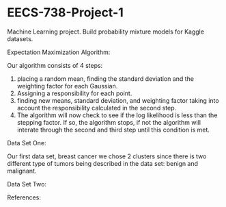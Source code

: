 # EECS-738-Project-1
Machine Learning project. Build probability mixture models for Kaggle datasets.

Expectation Maximization Algorithm:

Our algorithm consists of 4 steps: 
  1) placing a random mean, finding the standard deviation and the weighting factor for each Gaussian. 
  2) Assigning a responsibility for each point. 
  3) finding new means, standard deviation, and weighting factor taking into account the responsibility
  calculated in the second step. 
  4) The algorithm will now check to see if the log likelihood is less than the stepping factor. If so, the algorithm stops,        if not the algorithm will interate through the second and third step until this condition is met. 

Data Set One:

Our first data set, breast cancer we chose 2 clusters since there is two different type of tumors being described in the data set: benign and malignant.

Data Set Two:


References: 

